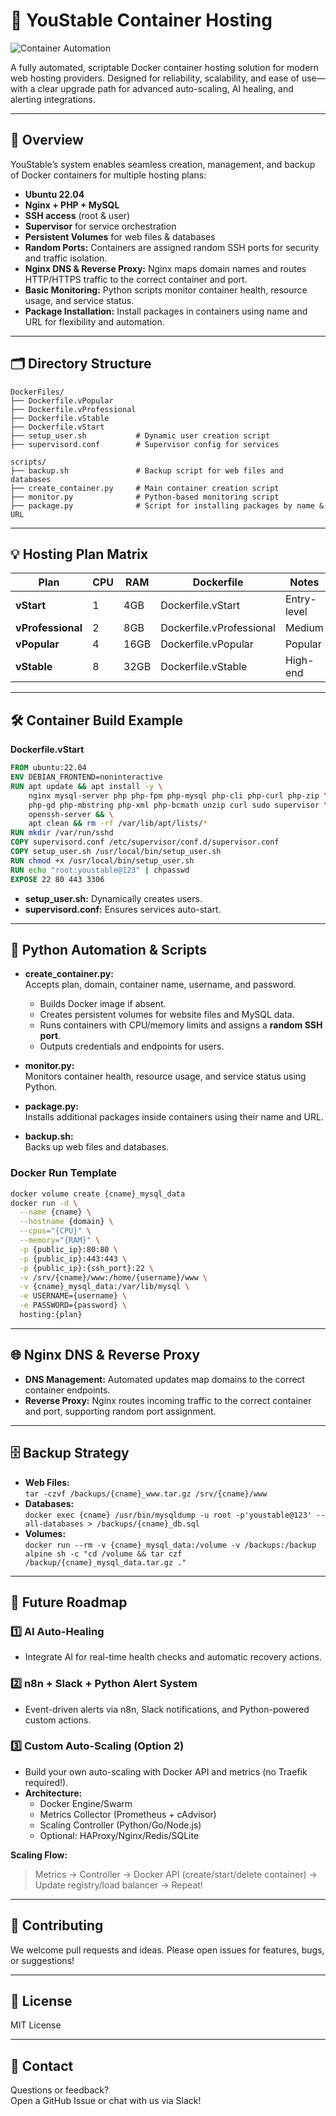 # 🚀 YouStable Container Hosting

![Container Automation](https://media.giphy.com/media/SWoSkN6DxTszqIKEqv/giphy.gif)

A fully automated, scriptable Docker container hosting solution for modern web hosting providers. Designed for reliability, scalability, and ease of use—with a clear upgrade path for advanced auto-scaling, AI healing, and alerting integrations.

---

## 📝 Overview

YouStable’s system enables seamless creation, management, and backup of Docker containers for multiple hosting plans:

- **Ubuntu 22.04**
- **Nginx + PHP + MySQL**
- **SSH access** (root & user)
- **Supervisor** for service orchestration
- **Persistent Volumes** for web files & databases
- **Random Ports:** Containers are assigned random SSH ports for security and traffic isolation.
- **Nginx DNS & Reverse Proxy:** Nginx maps domain names and routes HTTP/HTTPS traffic to the correct container and port.
- **Basic Monitoring:** Python scripts monitor container health, resource usage, and service status.
- **Package Installation:** Install packages in containers using name and URL for flexibility and automation.

---

## 🗂️ Directory Structure

```
DockerFiles/
├── Dockerfile.vPopular
├── Dockerfile.vProfessional
├── Dockerfile.vStable
├── Dockerfile.vStart
├── setup_user.sh           # Dynamic user creation script
├── supervisord.conf        # Supervisor config for services

scripts/
├── backup.sh               # Backup script for web files and databases
├── create_container.py     # Main container creation script
├── monitor.py              # Python-based monitoring script
├── package.py              # Script for installing packages by name & URL
```

---

## 💡 Hosting Plan Matrix

| Plan           | CPU | RAM  | Dockerfile              | Notes       |
|----------------|-----|------|-------------------------|-------------|
| **vStart**     | 1   | 4GB  | Dockerfile.vStart       | Entry-level |
| **vProfessional** | 2 | 8GB  | Dockerfile.vProfessional| Medium      |
| **vPopular**   | 4   | 16GB | Dockerfile.vPopular     | Popular     |
| **vStable**    | 8   | 32GB | Dockerfile.vStable      | High-end    |

---

## 🛠️ Container Build Example

**Dockerfile.vStart**
```Dockerfile
FROM ubuntu:22.04
ENV DEBIAN_FRONTEND=noninteractive
RUN apt update && apt install -y \
    nginx mysql-server php php-fpm php-mysql php-cli php-curl php-zip \
    php-gd php-mbstring php-xml php-bcmath unzip curl sudo supervisor \
    openssh-server && \
    apt clean && rm -rf /var/lib/apt/lists/*
RUN mkdir /var/run/sshd
COPY supervisord.conf /etc/supervisor/conf.d/supervisor.conf
COPY setup_user.sh /usr/local/bin/setup_user.sh
RUN chmod +x /usr/local/bin/setup_user.sh
RUN echo "root:youstable@123" | chpasswd
EXPOSE 22 80 443 3306
```
- **setup_user.sh:** Dynamically creates users.
- **supervisord.conf:** Ensures services auto-start.

---

## 🐍 Python Automation & Scripts

- **create_container.py:**  
  Accepts plan, domain, container name, username, and password.
  - Builds Docker image if absent.
  - Creates persistent volumes for website files and MySQL data.
  - Runs containers with CPU/memory limits and assigns a **random SSH port**.
  - Outputs credentials and endpoints for users.

- **monitor.py:**  
  Monitors container health, resource usage, and service status using Python.

- **package.py:**  
  Installs additional packages inside containers using their name and URL.

- **backup.sh:**  
  Backs up web files and databases.

### **Docker Run Template**
```bash
docker volume create {cname}_mysql_data
docker run -d \
  --name {cname} \
  --hostname {domain} \
  --cpus="{CPU}" \
  --memory="{RAM}" \
  -p {public_ip}:80:80 \
  -p {public_ip}:443:443 \
  -p {public_ip}:{ssh_port}:22 \
  -v /srv/{cname}/www:/home/{username}/www \
  -v {cname}_mysql_data:/var/lib/mysql \
  -e USERNAME={username} \
  -e PASSWORD={password} \
  hosting:{plan}
```

---

## 🌐 Nginx DNS & Reverse Proxy

- **DNS Management:** Automated updates map domains to the correct container endpoints.
- **Reverse Proxy:** Nginx routes incoming traffic to the correct container and port, supporting random port assignment.

---

## 🗄️ Backup Strategy

- **Web Files:**  
  `tar -czvf /backups/{cname}_www.tar.gz /srv/{cname}/www`
- **Databases:**  
  `docker exec {cname} /usr/bin/mysqldump -u root -p'youstable@123' --all-databases > /backups/{cname}_db.sql`
- **Volumes:**  
  `docker run --rm -v {cname}_mysql_data:/volume -v /backups:/backup alpine sh -c "cd /volume && tar czf /backup/{cname}_mysql_data.tar.gz ."`

---

## 🚧 Future Roadmap

### 1️⃣ AI Auto-Healing
- Integrate AI for real-time health checks and automatic recovery actions.

### 2️⃣ n8n + Slack + Python Alert System
- Event-driven alerts via n8n, Slack notifications, and Python-powered custom actions.

### 3️⃣ Custom Auto-Scaling (Option 2)
- Build your own auto-scaling with Docker API and metrics (no Traefik required!).
- **Architecture:**
  - Docker Engine/Swarm
  - Metrics Collector (Prometheus + cAdvisor)
  - Scaling Controller (Python/Go/Node.js)
  - Optional: HAProxy/Nginx/Redis/SQLite

**Scaling Flow:**
> Metrics → Controller → Docker API (create/start/delete container) → Update registry/load balancer → Repeat!

---

## 🤝 Contributing

We welcome pull requests and ideas. Please open issues for features, bugs, or suggestions!

---

## 📄 License

MIT License

---

## 💬 Contact

Questions or feedback?  
Open a GitHub Issue or chat with us via Slack!
